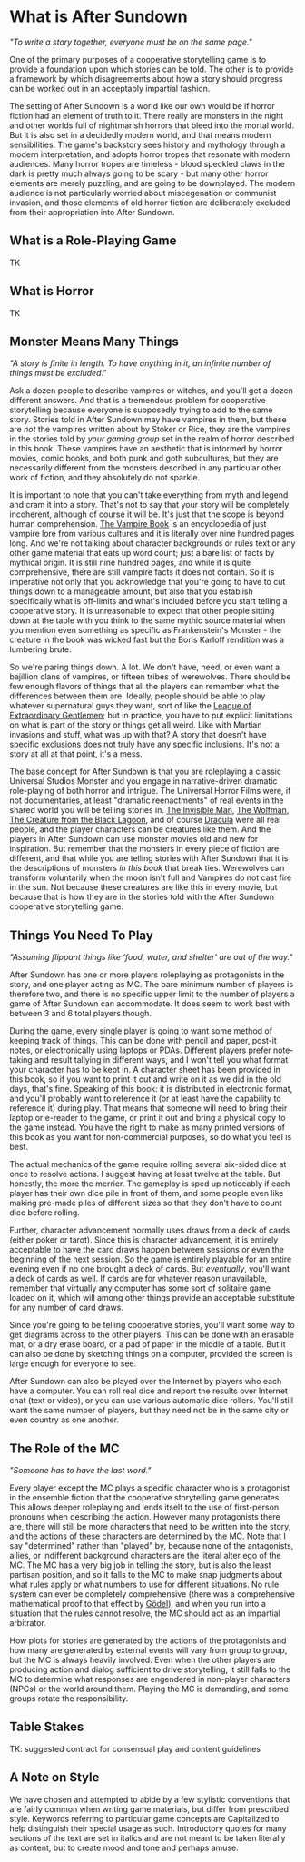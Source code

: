 # What is After Sundown

_"To write a story together, everyone must be on the same page."_

One of the primary purposes of a cooperative storytelling game is to provide a foundation upon which stories can be told. The other is to provide a framework by which disagreements about how a story should progress can be worked out in an acceptably impartial fashion.

The setting of After Sundown is a world like our own would be if horror fiction had an element of truth to it. There really are monsters in the night and other worlds full of nightmarish horrors that bleed into the mortal world. But it is also set in a decidedly modern world, and that means modern sensibilities. The game's backstory sees history and mythology through a modern interpretation, and adopts horror tropes that resonate with modern audiences. Many horror tropes are timeless - blood speckled claws in the dark is pretty much always going to be scary - but many other horror elements are merely puzzling, and are going to be downplayed. The modern audience is not particularly worried about miscegenation or communist invasion, and those elements of old horror fiction are deliberately excluded from their appropriation into After Sundown.

## What is a Role-Playing Game

TK

## What is Horror

TK

## Monster Means Many Things

_"A story is finite in length. To have anything in it, an infinite number of things must be excluded."_

Ask a dozen people to describe vampires or witches, and you'll get a dozen different answers. And that is a tremendous problem for cooperative storytelling because everyone is supposedly trying to add to the same story. Stories told in After Sundown may have vampires in them, but these are _not_ the vampires written about by Stoker or Rice, they are the vampires in the stories told by _your gaming group_ set in the realm of horror described in this book. These vampires have an aesthetic that is informed by horror movies, comic books, and both punk and goth subcultures, but they are necessarily different from the monsters described in any particular other work of fiction, and they absolutely do not sparkle.

It is important to note that you can't take everything from myth and legend and cram it into a story. That's not to say that your story will be completely incoherent, although of course it will be. It's just that the scope is beyond human comprehension. [The Vampire Book](https://www.goodreads.com/book/show/607090.The_Vampire_Book) is an encyclopedia of just vampire lore from various cultures and it is literally over nine hundred pages long. And we're not talking about character backgrounds or rules text or any other game material that eats up word count; just a bare list of facts by mythical origin. It is still nine hundred pages, and while it is quite comprehensive, there are still vampire facts it does not contain. So it is imperative not only that you acknowledge that you're going to have to cut things down to a manageable amount, but also that you establish specifically what is off-limits and what's included before you start telling a cooperative story. It is unreasonable to expect that other people sitting down at the table with you think to the same mythic source material when you mention even something as specific as Frankenstein's Monster - the creature in the book was wicked fast but the Boris Karloff rendition was a lumbering brute.

So we're paring things down. A lot. We don't have, need, or even want a bajillion clans of vampires, or fifteen tribes of werewolves. There should be few enough flavors of things that all the players can remember what the differences between them are. Ideally, people should be able to play whatever supernatural guys they want, sort of like the [League of Extraordinary Gentlemen](https://en.wikipedia.org/wiki/The_League_of_Extraordinary_Gentlemen); but in practice, you have to put explicit limitations on what is part of the story or things get all weird. Like with Martian invasions and stuff, what was up with that? A story that doesn't have specific exclusions does not truly have any specific inclusions. It's not a story at all at that point, it's a mess.

The base concept for After Sundown is that you are roleplaying a classic Universal Studios Monster and you engage in narrative-driven dramatic role-playing of both horror and intrigue. The Universal Horror Films were, if not documentaries, at least "dramatic reenactments" of real events in the shared world you will be telling stories in. [The Invisible Man](http://www.imdb.com/title/tt0024184/), [The Wolfman](http://www.imdb.com/title/tt0034398/), [The Creature from the Black Lagoon](http://www.imdb.com/title/tt0046876/), and of course [Dracula](http://www.imdb.com/title/tt0021814/) were all real people, and the player characters can be creatures like them. And the players in After Sundown can use monster movies old and new for inspiration. But remember that the monsters in every piece of fiction are different, and that while you are telling stories with After Sundown that it is the descriptions of monsters _in this book_ that break ties. Werewolves can transform voluntarily when the moon isn't full and Vampires do not cast fire in the sun. Not because these creatures are like this in every movie, but because that is how they are in the stories told with the After Sundown cooperative storytelling game.

## Things You Need To Play

_"Assuming flippant things like 'food, water, and shelter' are out of the way."_

After Sundown has one or more players roleplaying as protagonists in the story, and one player acting as MC. The bare minimum number of players is therefore two, and there is no specific upper limit to the number of players a game of After Sundown can accommodate. It does seem to work best with between 3 and 6 total players though.

During the game, every single player is going to want some method of keeping track of things. This can be done with pencil and paper, post-it notes, or electronically using laptops or PDAs. Different players prefer note-taking and result tallying in different ways, and I won't tell you what format your character has to be kept in. A character sheet has been provided in this book, so if you want to print it out and write on it as we did in the old days, that's fine. Speaking of this book: it is distributed in electronic format, and you'll probably want to reference it (or at least have the capability to reference it) during play. That means that someone will need to bring their laptop or e-reader to the game, or print it out and bring a physical copy to the game instead. You have the right to make as many printed versions of this book as you want for non-commercial purposes, so do what you feel is best.

The actual mechanics of the game require rolling several six-sided dice at once to resolve actions. I suggest having at least twelve at the table. But honestly, the more the merrier. The gameplay is sped up noticeably if each player has their own dice pile in front of them, and some people even like making pre-made piles of different sizes so that they don't have to count dice before rolling.

Further, character advancement normally uses draws from a deck of cards (either poker or tarot). Since this is character advancement, it is entirely acceptable to have the card draws happen between sessions or even the beginning of the next session. So the game is entirely playable for an entire evening even if no one brought a deck of cards. But _eventually_, you'll want a deck of cards as well. If cards are for whatever reason unavailable, remember that virtually any computer has some sort of solitaire game loaded on it, which will among other things provide an acceptable substitute for any number of card draws.

Since you're going to be telling cooperative stories, you'll want some way to get diagrams across to the other players. This can be done with an erasable mat, or a dry erase board, or a pad of paper in the middle of a table. But it can also be done by sketching things on a computer, provided the screen is large enough for everyone to see.

After Sundown can also be played over the Internet by players who each have a computer. You can roll real dice and report the results over Internet chat (text or video), or you can use various automatic dice rollers. You'll still want the same number of players, but they need not be in the same city or even country as one another.

## The Role of the MC

_"Someone has to have the last word."_

Every player except the MC plays a specific character who is a protagonist in the ensemble fiction that the cooperative storytelling game generates. This allows deeper roleplaying and lends itself to the use of first-person pronouns when describing the action. However many protagonists there are, there will still be more characters that need to be written into the story, and the actions of these characters are determined by the MC. Note that I say "determined" rather than "played" by, because none of the antagonists, allies, or indifferent background characters are the literal alter ego of the MC. The MC has a very big job in telling the story, but is also the least partisan position, and so it falls to the MC to make snap judgments about what rules apply or what numbers to use for different situations. No rule system can ever be completely comprehensive (there was a comprehensive mathematical proof to that effect by [Gödel](https://en.wikipedia.org/wiki/G%C3%B6del's_incompleteness_theorems)), and when you run into a situation that the rules cannot resolve, the MC should act as an impartial arbitrator.

How plots for stories are generated by the actions of the protagonists and how many are generated by external events will vary from group to group, but the MC is always heavily involved. Even when the other players are producing action and dialog sufficient to drive storytelling, it still falls to the MC to determine what responses are engendered in non-player characters (NPCs) or the world around them. Playing the MC is demanding, and some groups rotate the responsibility.

## Table Stakes

TK: suggested contract for consensual play and content guidelines

## A Note on Style

We have chosen and attempted to abide by a few stylistic conventions that are fairly common when writing game materials, but differ from prescribed style. Keywords referring to particular game concepts are Capitalized to help distinguish their special usage as such. Introductory quotes for many sections of the text are set in italics and are not meant to be taken literally as content, but to create mood and tone and perhaps amuse.
